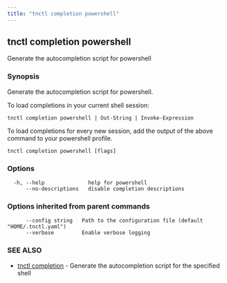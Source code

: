 ```yaml
---
title: "tnctl completion powershell"
---
```

## tnctl completion powershell

Generate the autocompletion script for powershell

### Synopsis

Generate the autocompletion script for powershell.

To load completions in your current shell session:

	tnctl completion powershell | Out-String | Invoke-Expression

To load completions for every new session, add the output of the above command
to your powershell profile.


```
tnctl completion powershell [flags]
```

### Options

```
  -h, --help              help for powershell
      --no-descriptions   disable completion descriptions
```

### Options inherited from parent commands

```
      --config string   Path to the configuration file (default "HOME/.tnctl.yaml")
      --verbose         Enable verbose logging
```

### SEE ALSO

* [tnctl completion](../tnctl_completion)	 - Generate the autocompletion script for the specified shell

